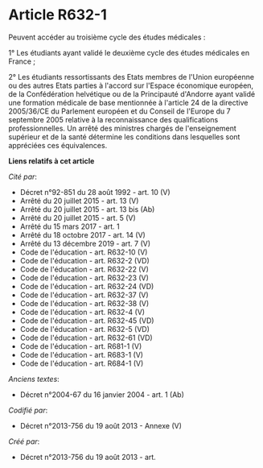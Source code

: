 # Article R632-1

Peuvent accéder au troisième cycle des études médicales :

1° Les étudiants ayant validé le deuxième cycle des études médicales en France ;

2° Les étudiants ressortissants des Etats membres de l'Union européenne ou des autres Etats parties à l'accord sur l'Espace
économique européen, de la Confédération helvétique ou de la Principauté d'Andorre ayant validé une formation médicale de
base mentionnée à l'article 24 de la directive 2005/36/CE du Parlement européen et du Conseil de l'Europe du 7 septembre 2005
relative à la reconnaissance des qualifications professionnelles. Un arrêté des ministres chargés de l'enseignement supérieur
et de la santé détermine les conditions dans lesquelles sont appréciées ces équivalences.

**Liens relatifs à cet article**

_Cité par_:

  - Décret n°92-851 du 28 août 1992 - art. 10 (V)
  - Arrêté du 20 juillet 2015 - art. 13 (V)
  - Arrêté du 20 juillet 2015 - art. 13 bis (Ab)
  - Arrêté du 20 juillet 2015 - art. 5 (V)
  - Arrêté du 15 mars 2017 - art. 1
  - Arrêté du 18 octobre 2017 - art. 14 (V)
  - Arrêté du 13 décembre 2019 - art. 7 (V)
  - Code de l'éducation - art. R632-10 (V)
  - Code de l'éducation - art. R632-2 (VD)
  - Code de l'éducation - art. R632-22 (V)
  - Code de l'éducation - art. R632-23 (V)
  - Code de l'éducation - art. R632-24 (VD)
  - Code de l'éducation - art. R632-37 (V)
  - Code de l'éducation - art. R632-38 (V)
  - Code de l'éducation - art. R632-4 (V)
  - Code de l'éducation - art. R632-45 (VD)
  - Code de l'éducation - art. R632-5 (VD)
  - Code de l'éducation - art. R632-61 (VD)
  - Code de l'éducation - art. R681-1 (V)
  - Code de l'éducation - art. R683-1 (V)
  - Code de l'éducation - art. R684-1 (V)

_Anciens textes_:

  - Décret n°2004-67 du 16 janvier 2004 - art. 1 (Ab)

_Codifié par_:

  - Décret n°2013-756 du 19 août 2013 -  Annexe (V)

_Créé par_:

  - Décret n°2013-756 du 19 août 2013 - art.
